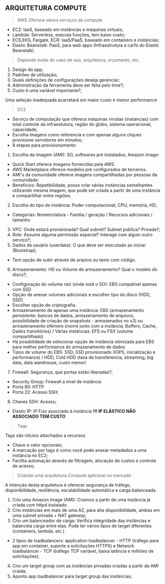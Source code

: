 ## ARQUITETURA COMPUTE ##
>AWS Oferece vários serviços de compute
* EC2: IaaS, baseado em instâncias e máquinas virtuais;
* Lambda: Serverless, executa funções, tem baixo custo;
* ECS,EKS, Fargate, ECR: IaaS/PaaS, baseado em containers e instâncias;
* Elastic Beanstalk: PaaS, para web apps (Infraestrutura a carfo do Elastic Beanstalk)

>Depende muito do caso de uso, arquitetura, orçamento, etc.
1. Design do app;
2. Padrões de utilização;
3. Quais definições de configurações deseja gerenciar;
4. Administração da ferramenta deve ser feita pelo time?;
5. Custo é uma variável importante?;

Uma seleção inadequada acarretará em maior custo e menor performance

>EC2

* Serviço de computação que oferece máquinas virutias (instancias) com total controle da infraestutura, região do globo, sistema operacional, capacidade;
* Escolha imagens como referencia e com apenas alguns cliques provisione servidores em minutos;
* 8 etapas para provisionamento:
1. Escolha da imagem (AMI): SO, softwares pré instalados;
Amazon Image: 
* Quick Start oferece imagens fornecidas pela AWS.
* AWS Marketplace oferece modelos pré configurados de terceiros.
* AMI's da comunidade oferece imagens compartilhadas por pessoas da comunidade.
* Benefícios: Repetibilidade, posso criar várias instâncias semelhantes utilizando mesma imagem, que pode ser criada a partir de uma instância e compartilhar entre regiões.
2. Escolha do tipo de instância: Poder computacional, CPU, memória, HD;
* Categorias: Nomenclatura - Família / geração / Recursos adicionais / tamanho
3. VPC: Onde estará provisionada? Qual subnet? Subnet publica? Privada?;
4. Role: Assume alguma permissão especial? Interage com algum outro serviço?;
5. Dados de usuário (userdata): O que deve ser executado ao iniciar (Bootstrap);
* Tem opção de subir através de arquivo ou texto com código.
6. Armazenamento: HD ou Volume de armazenamento? Qual o modelo do disco?;
* Configuração do volume raíz (onde está o SO): EBS compatível apenas com SSD
* Opção de anexar volumes adicionais e escolher tipo do disco (HDD, SSD).
* Escolher opção de criptografia.
* Armazenamento de apenas uma instância: EBS (armazenamento persistente: bancos de dados, armazenamento de arquivos, possibilidade de criação de snapshots - armazenados no s3) ou armazenamento efêmero (morre junto com a instância: Buffers, Cache, Dados transitórios) / Várias instâncias: EFS ou FSX (volume compartilhado)
* Há possbilidade de selecionar opção de instância otimizada para EBS para melhor performance do armazenamento de dados
* Tipos de volume do EBS: SSD, SSD provisionado (IOPS, inicialização e performance) / HDD, Cold HDD (taxa de transferencia, streaming, big data, data warehouse, custo menor) 
7. Firewall: Segurança, que portas estão liberadas?;
* Security Group: Firewall a nível de instância
* Porta 80: HTTP
* Porta 22: Acesso SSH;
8. Chaves SSH: Acesso;
* Elastic IP: IP Fixo associado à instância
**!!! IP ELÁSTICO NÃO ASSOCIADO TEM CUSTO**

>Tags

Tags são rótulos attachados a recursos
* Chave e valor opcionais;
* A marcação por tags é como você pode anexar metadados a uma instância no EC2;
* Facilita automação através de filtragem, alocação de custos e controle de acesso;

>Criando uma arquitetura Compute aplicável no mercado

A intenção desta arquitetura é oferecer segurança de tráfego, disponibilidade, resiliência, escalabilidade automática e carga balanceada.

1. Crio uma Amazon Image (AMI): Criamos a partir de uma instância já criada com httpd instalado. 
2. Crio instâncias em mais de uma AZ, para alta disponibilidade, ambas em uma subnet privada + NAT gateway;
3. Crio um balanceador de carga: Verifica integridade das instâncias e balanceia carga entre elas. Pode ter vários tipos de target diferentes (containers, lambda, etc.)
* 2 tipos de loadbalancers: application loadbalancer - HTTP (tráfego para app em container, suporte a solicitações HTTPS) e Network loadbalancer - TCP (tráfego TCP variável, baixa latência e milhões de solicitações);
4. Crio um target group com as instâncias privadas criadas a partir da AMI criada;
5. Aponto app loadbalancer para target group das instâncias;
